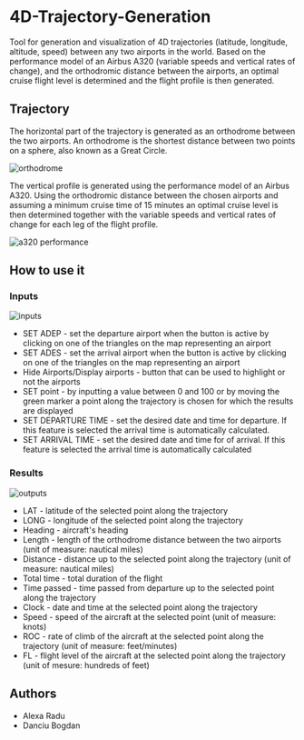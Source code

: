 # 4D-Trajectory-Generation

Tool for generation and visualization of 4D trajectories (latitude, longitude, altitude, speed) between any two airports in the world. Based on the performance model of an Airbus A320 (variable speeds and vertical rates of change), and the orthodromic distance between the airports, an optimal cruise flight level is determined and the flight profile is then generated.

## Trajectory 

The horizontal part of the trajectory is generated as an orthodrome between the two airports. An orthodrome is the shortest distance between two points on a sphere, also known as a Great Circle.


![orthodrome](https://user-images.githubusercontent.com/28689295/38273040-9ba684ca-3793-11e8-99bc-c54885818317.png)


The vertical profile is generated using the performance model of an Airbus A320. Using the orthodromic distance between the chosen airports and assuming a minimum cruise time of 15 minutes an optimal cruise level is then determined together with the variable speeds and vertical rates of change for each leg of the flight profile.   

![a320 performance](https://user-images.githubusercontent.com/28689295/38273978-0cc2c338-3796-11e8-8fcc-b4c063eb12ac.JPG)


## How to use it 

### Inputs 

![inputs](https://user-images.githubusercontent.com/28689295/38274231-d58253f6-3796-11e8-8220-d5b5ae4662aa.png)

* SET ADEP - set the departure airport when the button is active by clicking on one of the triangles on the map representing an airport
* SET ADES - set the arrival airport when the button is active by clicking on one of the triangles on the map representing an airport
* Hide Airports/Display airports - button that can be used to highlight or not the airports
* SET point - by inputting a value between 0 and 100 or by moving the green marker a point along the trajectory is chosen for which the                  results are displayed
* SET DEPARTURE TIME - set the desired date and time for departure. If this feature is selected the arrival time is automatically                                  calculated.
* SET ARRIVAL TIME - set the desired date and time for of arrival. If this feature is selected the arrival time is automatically                                    calculated

### Results  

![outputs](https://user-images.githubusercontent.com/28689295/38275003-2485cabc-3799-11e8-8501-55c08e4de101.png)

* LAT - latitude of the selected point along the trajectory 
* LONG - longitude of the selected point along the trajectory
* Heading - aircraft's heading 
* Length - length of the orthodrome distance between the two airports (unit of measure: nautical miles)
* Distance - distance up to the selected point along the trajectory (unit of measure: nautical miles)
* Total time - total duration of the flight 
* Time passed - time passed from departure up to the selected point along the trajectory 
* Clock - date and time at the selected point along the trajectory 
* Speed - speed of the aircraft at the selected point (unit of measure: knots)
* ROC - rate of climb of the aircraft at the selected point along the trajectory (unit of measure: feet/minutes)
* FL - flight level of the aircraft at the selected point along the trajectory (unit of mesure: hundreds of feet)

## Authors 
* Alexa Radu 
* Danciu Bogdan 


